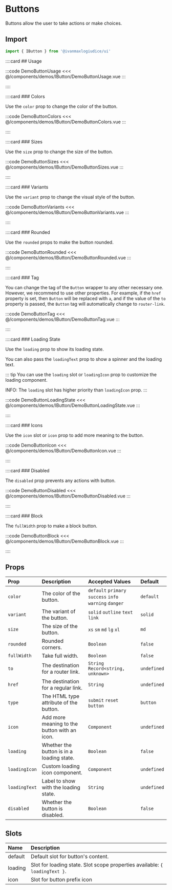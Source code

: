 # Buttons

Buttons allow the user to take actions or make choices.

## Import

```js
import { IButton } from '@ivanmaxlogiudice/ui'
```

<!-- 👉 Usage -->
::::card ## Usage

:::code DemoButtonUsage
<<< @/components/demos/IButton/DemoButtonUsage.vue
:::

::::

<!-- 👉 Colors -->
::::card ### Colors

Use the `color` prop to change the color of the button.

:::code DemoButtonColors
<<< @/components/demos/IButton/DemoButtonColors.vue
:::

::::

<!-- 👉 Sizes -->
::::card ### Sizes

Use the `size` prop to change the size of the button.

:::code DemoButtonSizes
<<< @/components/demos/IButton/DemoButtonSizes.vue
:::

::::

<!-- 👉 Variants -->
::::card ### Variants

Use the `variant` prop to change the visual style of the button.

:::code DemoButtonVariants
<<< @/components/demos/IButton/DemoButtonVariants.vue
:::

::::

<!-- 👉 Rounded -->
::::card ### Rounded

Use the `rounded` props to make the button rounded.

:::code DemoButtonRounded
<<< @/components/demos/IButton/DemoButtonRounded.vue
:::

::::

<!-- 👉 Tag -->
::::card ### Tag

You can change the tag of the `Button` wrapper to any other necessary one. However, we recommend to use other properties. For example, if the `href` property is set, then `Button` will be replaced with `a`, and if the value of the `to` property is passed, the `Button` tag will automatically change to `router-link`.

:::code DemoButtonTag
<<< @/components/demos/IButton/DemoButtonTag.vue
:::

::::

<!-- 👉 Loading State -->
::::card ### Loading State

Use the `loading` prop to show its loading state.

You can also pass the `loadingText` prop to show a spinner and the loading text.

::: tip
You can use the `loading` slot or `loadingIcon` prop to customize the loading component.

INFO: The `loading` slot has higher priority than `loadingIcon` prop.
:::

:::code DemoButtonLoadingState
<<< @/components/demos/IButton/DemoButtonLoadingState.vue
:::

::::

<!-- 👉 Icons -->
::::card ### Icons

Use the `icon` slot or `icon` prop to add more meaning to the button.

:::code DemoButtonIcon
<<< @/components/demos/IButton/DemoButtonIcon.vue
:::

::::

<!-- 👉 Disabled -->
::::card ### Disabled

The `disabled` prop prevents any actions with button.

:::code DemoButtonDisabled
<<< @/components/demos/IButton/DemoButtonDisabled.vue
:::

::::

<!-- 👉 Block -->
::::card ### Block

The `fullWidth` prop to make a block button.

:::code DemoButtonBlock
<<< @/components/demos/IButton/DemoButtonBlock.vue
:::

::::

## Props

| Prop          | Description                                  | Accepted Values                                         | Default     |
| :------------ | :------------------------------------------- | :------------------------------------------------------ | :---------- |
| `color`       | The color of the button.                     | `default` `primary` `success` `info` `warning` `danger` | `default`   |
| `variant`     | The variant of the button.                   | `solid` `outline` `text` `link`                         | `solid`     |
| `size`        | The size of the button.                      | `xs` `sm` `md` `lg` `xl`                                | `md`        |
| `rounded`     | Rounded corners.                             | `Boolean`                                               | `false`     |
| `fullWidth`   | Take full width.                             | `Boolean`                                               | `false`     |
| `to`          | The destination for a router link.           | `String` `Record<string, unknown>`                      | `undefined` |
| `href`        | The destination for a regular link.          | `String`                                                | `undefined` |
| `type`        | The HTML type attribute of the button.       | `submit` `reset` `button`                               | `button`    |
| `icon`        | Add more meaning to the button with an icon. | `Component`                                             | `undefined` |
| `loading`     | Whether the button is in a loading state.    | `Boolean`                                               | `false`     |
| `loadingIcon` | Custom loading icon component.               | `Component`                                             | `undefined` |
| `loadingText` | Label to show with the loading state.        | `String`                                                | `undefined` |
| `disabled`    | Whether the button is disabled.              | `Boolean`                                               | `false`     |


## Slots

| Name    | Description                                                                 |
| :------ | :-------------------------------------------------------------------------- |
| default | Default slot for button's content.                                          |
| loading | Slot for loading state. Slot scope properties available: `{ loadingText }`. |
| icon    | Slot for button prefix icon                                                 |

